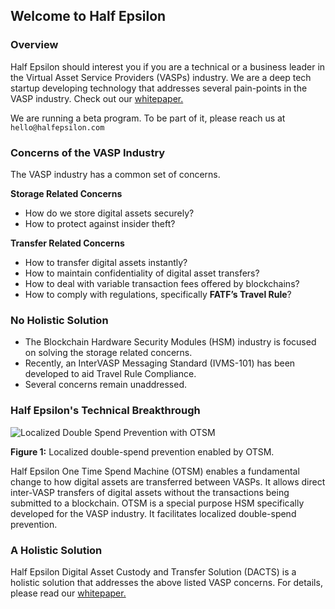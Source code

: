 ## Welcome to Half Epsilon


### Overview

Half Epsilon should interest you if you are a technical or a business leader in the Virtual Asset Service Providers (VASPs) industry. We are a deep tech startup developing technology that addresses several pain-points in the VASP industry. Check out our [whitepaper.](https://half-epsilon.github.io/DACTSv1.pdf) 

We are running a beta program. To be part of it, please reach us at ```hello@halfepsilon.com```

### Concerns of the VASP Industry

The VASP industry has a common set of concerns. 

**Storage Related Concerns**

- How do we store digital assets securely? 
- How to protect against insider theft? 

**Transfer Related Concerns**

- How to transfer digital assets instantly? 
- How to maintain confidentiality of digital asset transfers? 
- How to deal with variable transaction fees offered by blockchains? 
- How to comply with regulations, specifically **FATF’s Travel Rule**? 

### No Holistic Solution

- The Blockchain Hardware Security Modules (HSM) industry is focused on solving the storage related concerns. 
- Recently, an InterVASP Messaging Standard (IVMS-101) has been developed to aid Travel Rule Compliance. 
- Several concerns remain unaddressed. 

### Half Epsilon's Technical Breakthrough


![Localized Double Spend Prevention with OTSM](https://half-epsilon.github.io/OTSM.png)

**Figure 1:** Localized double-spend prevention enabled by OTSM.


Half Epsilon One Time Spend Machine (OTSM) enables a fundamental change to how digital assets are transferred between VASPs. It allows direct inter-VASP transfers of digital assets without the transactions being submitted to a blockchain. OTSM is a special purpose HSM specifically developed for the VASP industry. It facilitates localized double-spend prevention. 

### A Holistic Solution

Half Epsilon Digital Asset Custody and Transfer Solution (DACTS) is a holistic solution that addresses the above listed VASP concerns. For details, please read our [whitepaper.](https://half-epsilon.github.io/DACTSv1.pdf) 





